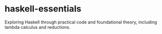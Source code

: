 # haskell-essentials
Exploring Haskell through practical code and foundational theory, including lambda calculus and reductions.
